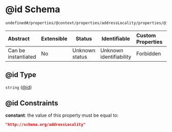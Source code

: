 # @id Schema

```txt
undefined#/properties/@context/properties/addressLocality/properties/@id
```




| Abstract            | Extensible | Status         | Identifiable            | Custom Properties | Additional Properties | Access Restrictions | Defined In                                                                      |
| :------------------ | ---------- | -------------- | ----------------------- | :---------------- | --------------------- | ------------------- | ------------------------------------------------------------------------------- |
| Can be instantiated | No         | Unknown status | Unknown identifiability | Forbidden         | Allowed               | none                | [ndl-isil.schema.json\*](../../out/ndl-isil.schema.json "open original schema") |

## @id Type

`string` ([@id](ndl-isil-properties-json-ld-context-properties-addresslocality-properties-id.md))

## @id Constraints

**constant**: the value of this property must be equal to:

```json
"http://schema.org/addressLocality"
```
